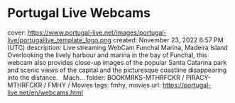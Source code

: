 # Portugal Live Webcams

cover: https://www.portugal-live.net/images/portugal-live/portugallive_template_logo.png
created: November 23, 2022 6:57 PM (UTC)
description: Live streaming WebCam Funchal Marina, Madeira Island  Overlooking the lively harbour and marina in the bay of Funchal, this webcam also provides close-up images of the popular Santa Catarina park and scenic views of the capital and the picturesque coastline disappearing into the distance.   Mach...
folder: BOOKMRKS-MTHRFCKR / PIRACY-MTHRFCKR / FMHY / Movies
tags: fmhy, movies
url: https://portugal-live.net/en/webcams.html